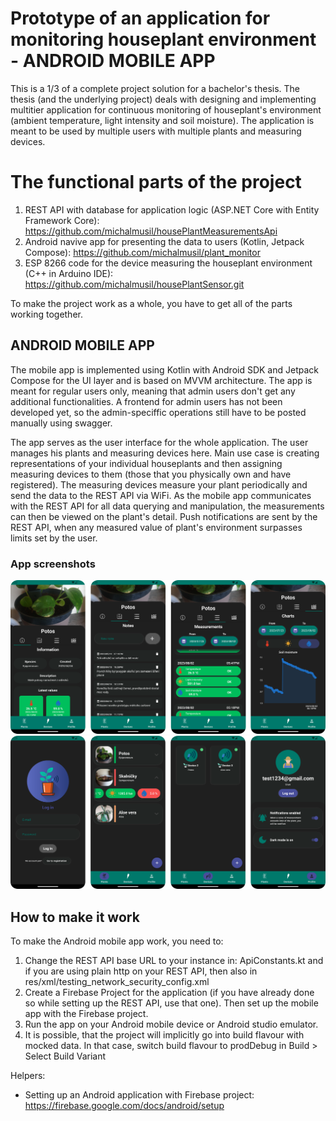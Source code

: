 # Prototype of an application for monitoring houseplant environment - ANDROID MOBILE APP
This is a 1/3 of a complete project solution for a bachelor's thesis. The thesis (and the underlying project) deals with designing and implementing multitier application for continuous monitoring of houseplant's environment (ambient temperature, light intensity and soil moisture). The application is meant to be used by multiple users with multiple plants and measuring devices.

# The functional parts of the project
1. REST API with database for application logic (ASP.NET Core with Entity Framework Core): https://github.com/michalmusil/housePlantMeasurementsApi
2. Android navive app for presenting the data to users (Kotlin, Jetpack Compose): https://github.com/michalmusil/plant_monitor
3. ESP 8266 code for the device measuring the houseplant environment (C++ in Arduino IDE): https://github.com/michalmusil/housePlantSensor.git

To make the project work as a whole, you have to get all of the parts working together.

## ANDROID MOBILE APP
The mobile app is implemented using Kotlin with Android SDK and Jetpack Compose for the UI layer and is based on MVVM architecture. The app is meant for regular users only, meaning that admin users don't get any additional functionalities. A frontend for admin users has not been developed yet, so the admin-speciffic operations still have to be posted manually using swagger. 

The app serves as the user interface for the whole application. The user manages his plants and measuring devices here. Main use case is creating representations of your individual houseplants and then assigning measuring devices to them (those that you physically own and have registered). The measuring devices measure your plant periodically and send the data to the REST API via WiFi. As the mobile app communicates with the REST API for all data querying and manipulation, the measurements can then be viewed on the plant's detail. Push notifications are sent by the REST API, when any measured value of plant's environment surpasses limits set by the user.

### App screenshots
![plantDetails](./images/details.png)
![appScreens](./images/screens.png)

## How to make it work
To make the Android mobile app work, you need to:
1. Change the REST API base URL to your instance in: ApiConstants.kt and if you are using plain http on your REST API, then also in res/xml/testing_network_security_config.xml
2. Create a Firebase Project for the application (if you have already done so while setting up the REST API, use that one). Then set up the mobile app with the Firebase project.
3. Run the app on your Android mobile device or Android studio emulator.
4. It is possible, that the project will implicitly go into build flavour with mocked data. In that case, switch build flavour to prodDebug in Build > Select Build Variant

Helpers:
* Setting up an Android application with Firebase project: https://firebase.google.com/docs/android/setup